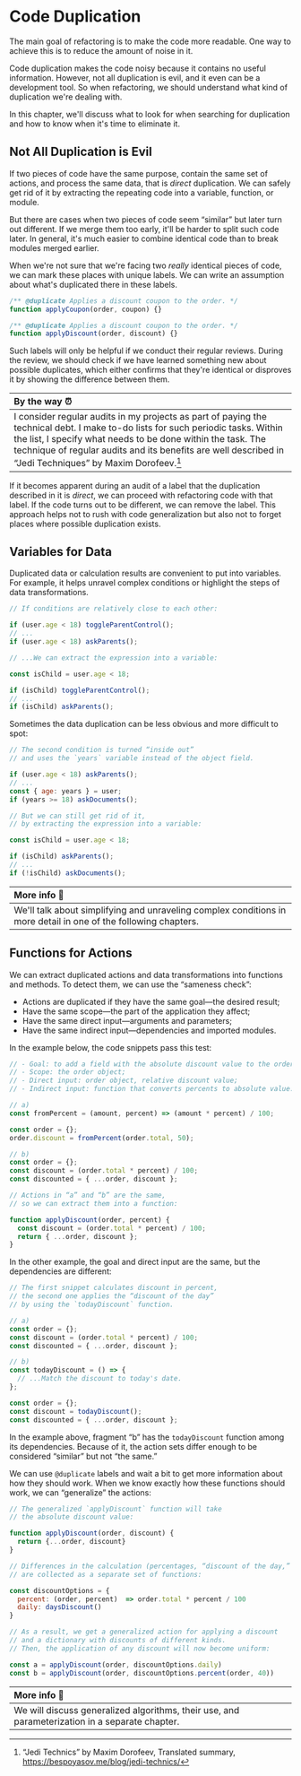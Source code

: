 # Code Duplication

The main goal of refactoring is to make the code more readable. One way to achieve this is to reduce the amount of noise in it.

Code duplication makes the code noisy because it contains no useful information. However, not all duplication is evil, and it even can be a development tool. So when refactoring, we should understand what kind of duplication we're dealing with.

In this chapter, we'll discuss what to look for when searching for duplication and how to know when it's time to eliminate it.

## Not All Duplication is Evil

If two pieces of code have the same purpose, contain the same set of actions, and process the same data, that is _direct_ duplication. We can safely get rid of it by extracting the repeating code into a variable, function, or module.

But there are cases when two pieces of code seem “similar” but later turn out different. If we merge them too early, it'll be harder to split such code later. In general, it's much easier to combine identical code than to break modules merged earlier.

When we're not sure that we're facing two _really_ identical pieces of code, we can mark these places with unique labels. We can write an assumption about what's duplicated there in these labels.

```js
/** @duplicate Applies a discount coupon to the order. */
function applyCoupon(order, coupon) {}

/** @duplicate Applies a discount coupon to the order. */
function applyDiscount(order, discount) {}
```

Such labels will only be helpful if we conduct their regular reviews. During the review, we should check if we have learned something new about possible duplicates, which either confirms that they're identical or disproves it by showing the difference between them.

| By the way ⏰                                                                                                                                                                                                                                                                                                           |
| :---------------------------------------------------------------------------------------------------------------------------------------------------------------------------------------------------------------------------------------------------------------------------------------------------------------------- |
| I consider regular audits in my projects as part of paying the technical debt. I make to-do lists for such periodic tasks. Within the list, I specify what needs to be done within the task. The technique of regular audits and its benefits are well described in “Jedi Techniques” by Maxim Dorofeev.[^jeditechnics] |

If it becomes apparent during an audit of a label that the duplication described in it is _direct_, we can proceed with refactoring code with that label. If the code turns out to be different, we can remove the label. This approach helps not to rush with code generalization but also not to forget places where possible duplication exists.

## Variables for Data

Duplicated data or calculation results are convenient to put into variables. For example, it helps unravel complex conditions or highlight the steps of data transformations.

```js
// If conditions are relatively close to each other:

if (user.age < 18) toggleParentControl();
// ...
if (user.age < 18) askParents();

// ...We can extract the expression into a variable:

const isChild = user.age < 18;

if (isChild) toggleParentControl();
// ...
if (isChild) askParents();
```

Sometimes the data duplication can be less obvious and more difficult to spot:

```js
// The second condition is turned “inside out”
// and uses the `years` variable instead of the object field.

if (user.age < 18) askParents();
// ...
const { age: years } = user;
if (years >= 18) askDocuments();

// But we can still get rid of it,
// by extracting the expression into a variable:

const isChild = user.age < 18;

if (isChild) askParents();
// ...
if (!isChild) askDocuments();
```

| More info 🔬                                                                                                    |
| :-------------------------------------------------------------------------------------------------------------- |
| We'll talk about simplifying and unraveling complex conditions in more detail in one of the following chapters. |

## Functions for Actions

We can extract duplicated actions and data transformations into functions and methods. To detect them, we can use the “sameness check”:

- Actions are duplicated if they have the same goal—the desired result;
- Have the same scope—the part of the application they affect;
- Have the same direct input—arguments and parameters;
- Have the same indirect input—dependencies and imported modules.

In the example below, the code snippets pass this test:

```js
// - Goal: to add a field with the absolute discount value to the order;
// - Scope: the order object;
// - Direct input: order object, relative discount value;
// - Indirect input: function that converts percents to absolute value.

// a)
const fromPercent = (amount, percent) => (amount * percent) / 100;

const order = {};
order.discount = fromPercent(order.total, 50);

// b)
const order = {};
const discount = (order.total * percent) / 100;
const discounted = { ...order, discount };

// Actions in “a” and “b” are the same,
// so we can extract them into a function:

function applyDiscount(order, percent) {
  const discount = (order.total * percent) / 100;
  return { ...order, discount };
}
```

In the other example, the goal and direct input are the same, but the dependencies are different:

```js
// The first snippet calculates discount in percent,
// the second one applies the “discount of the day”
// by using the `todayDiscount` function.

// a)
const order = {};
const discount = (order.total * percent) / 100;
const discounted = { ...order, discount };

// b)
const todayDiscount = () => {
  // ...Match the discount to today's date.
};

const order = {};
const discount = todayDiscount();
const discounted = { ...order, discount };
```

In the example above, fragment “b” has the `todayDiscount` function among its dependencies. Because of it, the action sets differ enough to be considered “similar” but not “the same.”

We can use `@duplicate` labels and wait a bit to get more information about how they should work. When we know exactly how these functions should work, we can “generalize” the actions:

```js
// The generalized `applyDiscount` function will take
// the absolute discount value:

function applyDiscount(order, discount) {
  return {...order, discount}
}

// Differences in the calculation (percentages, “discount of the day,” etc.)
// are collected as a separate set of functions:

const discountOptions = {
  percent: (order, percent)  => order.total * percent / 100
  daily: daysDiscount()
}

// As a result, we get a generalized action for applying a discount
// and a dictionary with discounts of different kinds.
// Then, the application of any discount will now become uniform:

const a = applyDiscount(order, discountOptions.daily)
const b = applyDiscount(order, discountOptions.percent(order, 40))
```

| More info 🔬                                                                                   |
| :--------------------------------------------------------------------------------------------- |
| We will discuss generalized algorithms, their use, and parameterization in a separate chapter. |

[^jeditechnics]: “Jedi Technics” by Maxim Dorofeev, Translated summary, https://bespoyasov.me/blog/jedi-technics/
